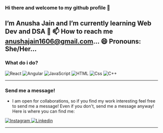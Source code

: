 ### Hi there and welcome to my github profile 👋
I’m Anusha Jain and I’m currently learning Web Dev and DSA 🌱
📫 How to reach me anushajain1606@gmail.com...
😄 Pronouns: She/Her...
---
### What do i do?

<p>
  <img alt="React" src="https://img.shields.io/badge/React-61DAFB?logo=react&logoColor=white&style=for-the-badge" />
  <img alt="Angular" src="https://img.shields.io/badge/Angular-DD0031?logo=angular&logoColor=white&style=for-the-badge" />
  <img alt="JavaScript" src="https://img.shields.io/badge/JavaScript-F7DF1E?logo=javascript&logoColor=white&style=for-the-badge" />
  <img alt="HTML" src="https://img.shields.io/badge/HTML-E34F26?logo=html5&logoColor=white&style=for-the-badge" />
  <img alt="Css" src="https://img.shields.io/badge/CSS-1572B6?logo=css3&logoColor=white&style=for-the-badge" />
  <img alt="C++" src="https://img.shields.io/badge/C++-1572B6?logo=css3&logoColor=white&style=for-the-badge" />
</p>

---
### Send me a message!

- I am open for collaborations, so if you find my work interesting feel free to send me a message! Even if you don't, send me a message anyway! Here is where you can find me:

<p>
  <a href="https://www.instagram.com/anushajain1606/">
    <img alt="Instagram" src="https://img.shields.io/badge/Instagram-E4405F?logo=instagram&logoColor=white&style=for-the-badge" />
  </a>
  <a href=https://www.linkedin.com/in/anusha-jain-049253253/"><img alt="Linkedin" src="https://img.shields.io/badge/linkedin-0077B5?logo=linkedin&logoColor=white&style=for-the-badge" /></a>
</p>

---

<!---
anushajain16062004/anushajain16062004 is a ✨ special ✨ repository because its `README.md` (this file) appears on your GitHub profile.
You can click the Preview link to take a look at your changes.
--->
